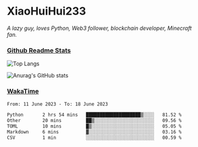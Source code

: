# XiaoHuiHui233

*A lazy guy, loves Python, Web3 follower, blockchain developer, Minecraft fan.*

### [Github Readme Stats](https://github.com/anuraghazra/github-readme-stats)

![Top Langs](https://github-readme-stats.vercel.app/api/top-langs/?username=XiaoHuiHui233&layout=compact&theme=github_dark)

![Anurag's GitHub stats](https://github-readme-stats.vercel.app/api?username=XiaoHuiHui233&show_icons=true&theme=github_dark)

### [WakaTime](https://wakatime.com)

<!--START_SECTION:waka-->

```txt
From: 11 June 2023 - To: 18 June 2023

Python       2 hrs 54 mins   ████████████████████▒░░░░   81.52 %
Other        20 mins         ██▒░░░░░░░░░░░░░░░░░░░░░░   09.56 %
TOML         10 mins         █▒░░░░░░░░░░░░░░░░░░░░░░░   05.05 %
Markdown     6 mins          ▓░░░░░░░░░░░░░░░░░░░░░░░░   03.16 %
CSV          1 min           ░░░░░░░░░░░░░░░░░░░░░░░░░   00.59 %
```

<!--END_SECTION:waka-->
